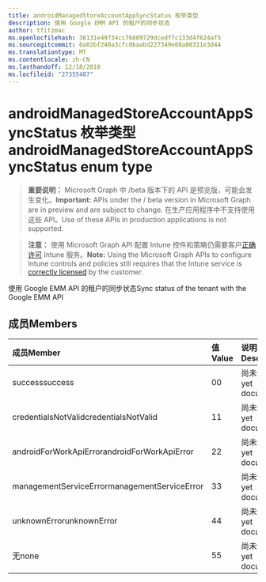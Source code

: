 ```yaml
---
title: androidManagedStoreAccountAppSyncStatus 枚举类型
description: 使用 Google EMM API 的租户的同步状态
author: tfitzmac
ms.openlocfilehash: 38131e49734cc76809729dcedf7c133d4f624af5
ms.sourcegitcommit: 6a82bf240a3cfc0baabd227349e08a08311e3d44
ms.translationtype: MT
ms.contentlocale: zh-CN
ms.lasthandoff: 12/18/2018
ms.locfileid: "27355487"
---
```

# <a name="androidmanagedstoreaccountappsyncstatus-enum-type"></a><span data-ttu-id="fcdf0-103">androidManagedStoreAccountAppSyncStatus 枚举类型</span><span class="sxs-lookup"><span data-stu-id="fcdf0-103">androidManagedStoreAccountAppSyncStatus enum type</span></span>

> <span data-ttu-id="fcdf0-104">**重要说明：** Microsoft Graph 中 /beta 版本下的 API 是预览版，可能会发生变化。</span><span class="sxs-lookup"><span data-stu-id="fcdf0-104">**Important:** APIs under the / beta version in Microsoft Graph are in preview and are subject to change.</span></span> <span data-ttu-id="fcdf0-105">在生产应用程序中不支持使用这些 API。</span><span class="sxs-lookup"><span data-stu-id="fcdf0-105">Use of these APIs in production applications is not supported.</span></span>

> <span data-ttu-id="fcdf0-106">**注意：** 使用 Microsoft Graph API 配置 Intune 控件和策略仍需要客户[正确许可](https://go.microsoft.com/fwlink/?linkid=839381) Intune 服务。</span><span class="sxs-lookup"><span data-stu-id="fcdf0-106">**Note:** Using the Microsoft Graph APIs to configure Intune controls and policies still requires that the Intune service is [correctly licensed](https://go.microsoft.com/fwlink/?linkid=839381) by the customer.</span></span>

<span data-ttu-id="fcdf0-107">使用 Google EMM API 的租户的同步状态</span><span class="sxs-lookup"><span data-stu-id="fcdf0-107">Sync status of the tenant with the Google EMM API</span></span>
## <a name="members"></a><span data-ttu-id="fcdf0-108">成员</span><span class="sxs-lookup"><span data-stu-id="fcdf0-108">Members</span></span>
|<span data-ttu-id="fcdf0-109">成员</span><span class="sxs-lookup"><span data-stu-id="fcdf0-109">Member</span></span>|<span data-ttu-id="fcdf0-110">值</span><span class="sxs-lookup"><span data-stu-id="fcdf0-110">Value</span></span>|<span data-ttu-id="fcdf0-111">说明</span><span class="sxs-lookup"><span data-stu-id="fcdf0-111">Description</span></span>|
|:---|:---|:---|
|<span data-ttu-id="fcdf0-112">success</span><span class="sxs-lookup"><span data-stu-id="fcdf0-112">success</span></span>|<span data-ttu-id="fcdf0-113">0</span><span class="sxs-lookup"><span data-stu-id="fcdf0-113">0</span></span>|<span data-ttu-id="fcdf0-114">尚未记录</span><span class="sxs-lookup"><span data-stu-id="fcdf0-114">Not yet documented</span></span>|
|<span data-ttu-id="fcdf0-115">credentialsNotValid</span><span class="sxs-lookup"><span data-stu-id="fcdf0-115">credentialsNotValid</span></span>|<span data-ttu-id="fcdf0-116">1</span><span class="sxs-lookup"><span data-stu-id="fcdf0-116">1</span></span>|<span data-ttu-id="fcdf0-117">尚未记录</span><span class="sxs-lookup"><span data-stu-id="fcdf0-117">Not yet documented</span></span>|
|<span data-ttu-id="fcdf0-118">androidForWorkApiError</span><span class="sxs-lookup"><span data-stu-id="fcdf0-118">androidForWorkApiError</span></span>|<span data-ttu-id="fcdf0-119">2</span><span class="sxs-lookup"><span data-stu-id="fcdf0-119">2</span></span>|<span data-ttu-id="fcdf0-120">尚未记录</span><span class="sxs-lookup"><span data-stu-id="fcdf0-120">Not yet documented</span></span>|
|<span data-ttu-id="fcdf0-121">managementServiceError</span><span class="sxs-lookup"><span data-stu-id="fcdf0-121">managementServiceError</span></span>|<span data-ttu-id="fcdf0-122">3</span><span class="sxs-lookup"><span data-stu-id="fcdf0-122">3</span></span>|<span data-ttu-id="fcdf0-123">尚未记录</span><span class="sxs-lookup"><span data-stu-id="fcdf0-123">Not yet documented</span></span>|
|<span data-ttu-id="fcdf0-124">unknownError</span><span class="sxs-lookup"><span data-stu-id="fcdf0-124">unknownError</span></span>|<span data-ttu-id="fcdf0-125">4</span><span class="sxs-lookup"><span data-stu-id="fcdf0-125">4</span></span>|<span data-ttu-id="fcdf0-126">尚未记录</span><span class="sxs-lookup"><span data-stu-id="fcdf0-126">Not yet documented</span></span>|
|<span data-ttu-id="fcdf0-127">无</span><span class="sxs-lookup"><span data-stu-id="fcdf0-127">none</span></span>|<span data-ttu-id="fcdf0-128">5</span><span class="sxs-lookup"><span data-stu-id="fcdf0-128">5</span></span>|<span data-ttu-id="fcdf0-129">尚未记录</span><span class="sxs-lookup"><span data-stu-id="fcdf0-129">Not yet documented</span></span>|






